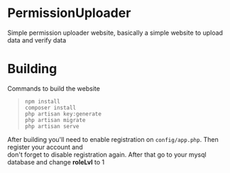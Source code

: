# PermissionUploader
Simple permission uploader website, basically a simple website to upload data and verify data

# Building
Commands to build the website  

> `npm install`  
> `composer install`  
> `php artisan key:generate`  
> `php artisan migrate`   
> `php artisan serve`    

After building you'll need to enable registration on `config/app.php`. Then register your account and  
don't forget to disable registration again. After that go to your mysql database and change **roleLvl** to 1